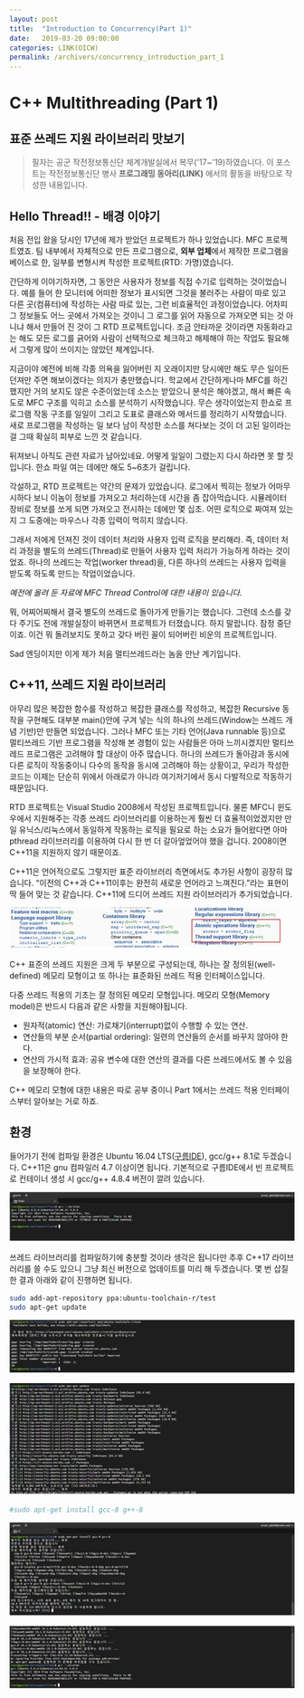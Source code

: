 ```yaml
---
layout: post
title:  "Introduction to Concurrency(Part 1)"
date:   2019-03-20 09:00:00
categories: LINK(OICW)
permalink: /archivers/concurrency_introduction_part_1
---
```


# C++ Multithreading (Part 1)
## 표준 쓰레드 지원 라이브러리 맛보기

> 필자는 공군 작전정보통신단 체계개발실에서 복무('17~'19)하였습니다. 이 포스트는 작전정보통신단 병사 **프로그래밍 동아리(LINK)** 에서의 활동을 바탕으로 작성한 내용입니다.

## Hello Thread!! - 배경 이야기

처음 전입 왔을 당시인 17년에 제가 받았던 프로젝트가 하나 있었습니다. MFC 프로젝트였죠. 팀 내부에서 자체적으로 만든 프로그램으로, **외부 업체**에서 제작한 프로그램을 베이스로 한, 일부를 변형시켜 작성한 프로젝트(RTD: 가명)였습니다. 

간단하게 이야기하자면, 그 동안은 사용자가 정보를 직접 수기로 입력하는 것이었습니다. 예를 들어 한 모니터에 어떠한 정보가 표시되면 그것을 불러주는 사람이 따로 있고 다른 곳(컴퓨터)에 작성하는 사람 따로 있는, 그런 비효율적인 과정이었습니다. 어차피 그 정보들도 어느 곳에서 가져오는 것이니 그 로그를 읽어 자동으로 가져오면 되는 것 아니냐 해서 만들어 진 것이 그 RTD 프로젝트입니다. 조금 안타까운 것이라면 자동화라고는 해도 모든 로그를 긁어와 사람이 선택적으로 체크하고 해제해야 하는 작업도 필요해서 그렇게 많이 쓰이지는 않았던 체계입니다.

지금이야 예전에 비해 각종 의욕을 잃어버린 지 오래이지만 당시에만 해도 무슨 일이든 던져만 주면 해보이겠다는 의지가 충만했습니다. 학교에서 간단하게나마 MFC를 하긴 했지만 거의 보지도 않은 수준이었는데 소스는 받았으니 분석은 해야겠고, 해서 빠른 속도로 MFC 구조를 익히고 소스를 분석하기 시작했습니다. 무슨 생각이었는지 한쇼로 프로그램 작동 구조를 일일이 그리고 도표로 클래스와 메서드를 정리하기 시작했습니다. 새로 프로그램을 작성하는 일 보다 남이 작성한 소스를 쳐다보는 것이 더 고된 일이라는 걸 그때 확실히 피부로 느낀 것 같습니다. 

뒤져보니 아직도 관련 자료가 남아있네요. 어떻게 일일이 그렸는지 다시 하라면 못 할 짓입니다. 한쇼 파일 여는 데에만 해도 5~6초가 걸립니다.

각설하고, RTD 프로젝트는 약간의 문제가 있었습니다. 로그에서 찍히는 정보가 어마무시하다 보니 이놈이 정보를 가져오고 처리하는데 시간을 좀 잡아먹습니다. 시뮬레이터 장비로 정보를 쏘게 되면 가져오고 전시하는 데에만 몇 십초. 어떤 로직으로 짜여져 있는지 그 도중에는 마우스나 각종 입력이 먹히지 않습니다. 

그래서 저에게 던져진 것이 데이터 처리와 사용자 입력 로직을 분리해라. 즉, 데이터 처리 과정을 별도의 쓰레드(Thread)로 만들어 사용자 입력 처리가 가능하게 하라는 것이었죠. 하나의 쓰레드는 작업(worker thread)을, 다른 하나의 쓰레드는 사용자 입력을 받도록 하도록 만드는 작업이었습니다. 

*예전에 올려 둔 자료에 MFC Thread Control에 대한 내용이 있습니다.*

뭐, 어찌어찌해서 결국 별도의 쓰레드로 돌아가게 만들기는 했습니다. 그런데 소스를 갖다 주기도 전에 개발실장이 바뀌면서 프로젝트가 터졌습니다. 하지 말랍니다. 잠정 중단이죠. 이건 뭐 돌려보지도 못하고 갖다 버린 꼴이 되어버린 비운의 프로젝트입니다. 

Sad 엔딩이지만 이게 제가 처음 멀티쓰레드라는 놈을 만난 계기입니다.


## C++11, 쓰레드 지원 라이브러리

아무리 많은 복잡한 함수를 작성하고 복잡한 클래스를 작성하고, 복잡한 Recursive 동작을 구현해도 대부분 main()안에 구겨 넣는 식의 하나의 쓰레드(Window는 쓰레드 개념 기반)만 만들면 되었습니다. 그러나 MFC 또는 기타 언어(Java runnable 등)으로 멀티쓰레드 기반 프로그램을 작성해 본 경험이 있는 사람들은 아마 느끼시겠지만 멀티쓰레드 프로그램은 고려해야 할 대상이 아주 많습니다. 하나의 쓰레드가 돌아감과 동시에 다른 로직이 작동중이니 다수의 동작을 동시에 고려해야 하는 상황이고, 우리가 작성한 코드는 이제는 단순히 위에서 아래로가 아니라 여기저기에서 동시 다발적으로 작동하기 때문입니다. 

RTD 프로젝트는 Visual Studio 2008에서 작성된 프로젝트입니다. 물론 MFC니 윈도우에서 지원해주는 각종 쓰레드 라이브러리를 이용하는게 훨씬 더 효율적이었겠지만 만일 유닉스/리눅스에서 동일하게 작동하는 로직을 필요로 하는 소요가 들어왔다면 아마 pthread 라이브러리를 이용하여 다시 한 번 더 갈아엎었어야 했을 겁니다. 2008이면 C++11을 지원하지 않기 때문이죠.

C++11은 언어적으로도 그렇지만 표준 라이브러리 측면에서도 추가된 사항이 굉장히 많습니다. “이전의 C++과 C++11이후는 완전히 새로운 언어라고 느껴진다.”라는 표현이 딱 들어 맞는 것 같습니다. C++11에 드디어 쓰레드 지원 라이브러리가 추가되었습니다. 

![reference](/assets/posts/2019-03-20-concurrency-introduction-part-1/2019-03-20-00.jpg)

C++ 표준의 쓰레드 지원은 크게 두 부분으로 구성되는데, 하나는 잘 정의된(well-defined) 메모리 모형이고 또 하나는 표준화된 쓰레드 적용 인터페이스입니다.

다중 쓰레드 적용의 기초는 잘 정의된 메모리 모형입니다. 메모리 모형(Memory model)은 반드시 다음과 같은 사항을 지원해야됩니다. 

- 원자적(atomic) 연산: 가로채기(interrupt)없이 수행할 수 있는 연산.
- 연산들의 부분 순서(partial ordering): 일련의 연산들의 순서를 바꾸지 않아야 한다.
- 연산의 가시적 효과: 공유 변수에 대한 연산의 결과를 다른 쓰레드에서도 볼 수 있음을 보장해야 한다.

C++ 메모리 모형에 대한 내용은 따로 공부 중이니 Part 1에서는 쓰레드 적용 인터페이스부터 알아보는 거로 하죠. 

## 환경

들어가기 전에 컴파일 환경은 Ubuntu 16.04 LTS([구름IDE](https://ide.goorm.io)), gcc/g++ 8.1로 두겠습니다. C++11은 gnu 컴파일러 4.7 이상이면 됩니다. 기본적으로 구름IDE에서 빈 프로젝트로 컨테이너 생성 시 gcc/g++ 4.8.4 버전이 깔려 있습니다. 

![bash](/assets/posts/2019-03-20-concurrency-introduction-part-1/2019-03-20-01.jpg)

쓰레드 라이브러리를 컴파일하기에 충분할 것이라 생각은 됩니다만 추후 C++17 라이브러리를 쓸 수도 있으니 그냥 최신 버전으로 업데이트를 미리 해 두겠습니다. 몇 번 삽질 한 결과 아래와 같이 진행하면 됩니다. 

```bash
sudo add-apt-repository ppa:ubuntu-toolchain-r/test
sudo apt-get update
```

![bash](/assets/posts/2019-03-20-concurrency-introduction-part-1/2019-03-20-02.jpg)

![bash](/assets/posts/2019-03-20-concurrency-introduction-part-1/2019-03-20-03.jpg)

```bash
#sudo apt-get install gcc-8 g++-8
```

![bash](/assets/posts/2019-03-20-concurrency-introduction-part-1/2019-03-20-04.jpg)

![bash](/assets/posts/2019-03-20-concurrency-introduction-part-1/2019-03-20-05.jpg)









